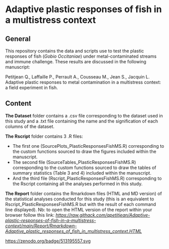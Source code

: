 # Adaptive plastic responses of fish in a multistress context
## General
This repository contains the data and scripts use to test the plastic responses of fish (_Gobio Occitaniae_) under metal-contaminated streams and immune challenge. These results are discussed in the following manuscript: 

Petitjean Q., Laffaille P., Perrault A., Cousseau M., Jean S., Jacquin L. Adaptive plastic responses to metal contamination in a multistress context: a field experiment in fish.

## Content

**The Dataset** folder contains a .csv file corresponding to the dataset used in this study and a .txt file containing the name and the signification of each columns of the dataset.

**The Rscript** folder contains 3 .R files:
- The first one (SourcePlots_PlasticResponsesFishMS.R) corresponding to the custom functions sourced to draw the figures included within the manuscript. 
- The second file (SourceTables_PlasticResponsesFishMS.R) corresponding to the custom functions sourced to draw the tables of summary statistics (Table 3 and 4) included within the manuscript. 
- And the third file (Rscript_PlasticResponsesFishMS.R) corresponding to the Rscript containing all the analyses performed in this study.

**The Report** folder contains the Rmarkdown files (HTML and MD version) of the statistical analyses conducted for this study (this is an equivalent to Rscript_PlasticResponsesFishMS.R but with the result of each command line displayed).
Nb: to open the HTML version of the report within your browser follow this link: _https://raw.githack.com/qpetitjean/Adaptive-plastic-responses-of-fish-in-a-multistress-context/main/Report/Rmarkdown-Adaptive_plastic_responses_of_fish_in_multistress_context.HTML_

https://zenodo.org/badge/513195557.svg
